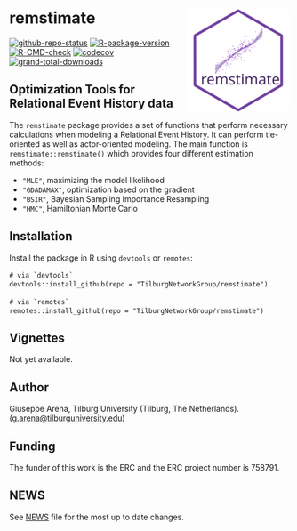# remstimate <img align="right" width="185" src='man/figures/remstimate-logo.svg'>

[![github-repo-status](https://www.repostatus.org/badges/latest/active.svg)](https://www.repostatus.org/#active)
[![R-package-version](https://img.shields.io/github/r-package/v/TilburgNetworkGroup/remstimate)](https://www.github.com/TilburgNetworkGroup/remstimate)
[![R-CMD-check](https://github.com/TilburgNetworkGroup/remstimate/actions/workflows/check-standard.yaml/badge.svg)](https://github.com/TilburgNetworkGroup/remstimate/actions/workflows/check-standard.yaml)
[![codecov](https://codecov.io/gh/TilburgNetworkGroup/remstimate/graph/badge.svg?token=8NZ4T6E4N9)](https://codecov.io/gh/TilburgNetworkGroup/remstimate)
[![grand-total-downloads](http://cranlogs.r-pkg.org/badges/grand-total/remstimate)](https://cran.r-project.org/package=remstimate)

## Optimization Tools for Relational Event History data
The `remstimate` package provides a set of functions that perform necessary calculations when modeling a Relational Event History. It can perform tie-oriented as well as actor-oriented modeling. The main function is `remstimate::remstimate()` which provides four different estimation methods: 

- `"MLE"`, maximizing the model likelihood
- `"GDADAMAX"`, optimization based on the gradient 
- `"BSIR"`, Bayesian Sampling Importance Resampling
- `"HMC"`, Hamiltonian Monte Carlo


## Installation
Install the package in R using `devtools` or `remotes`:

```
# via `devtools`
devtools::install_github(repo = "TilburgNetworkGroup/remstimate")

# via `remotes`
remotes::install_github(repo = "TilburgNetworkGroup/remstimate")
```


## Vignettes

Not yet available.


## Author
Giuseppe Arena, Tilburg University (Tilburg, The Netherlands). (g.arena@tilburguniversity.edu)


## Funding
The funder of this work is the ERC and the ERC project number is 758791.


## NEWS
See [NEWS](NEWS.md) file for the most up to date changes.
